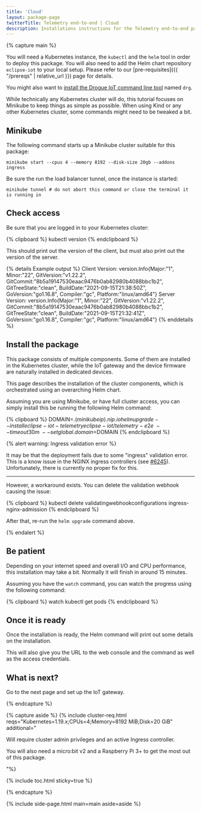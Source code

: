 ```yaml
---
title: 'Cloud'
layout: package-page
twitterTitle: Telemetry end-to-end | Cloud
description: Installations instructions for the Telemetry end-to-end package.
---
```


{% capture main %}

You will need a Kubernetes instance, the `kubectl` and the `helm` tool in order to deploy this package.
You will also need to add the Helm chart repository `eclipse-iot` to your local setup. Please refer to
our [pre-requisites]({{ "/prereqs" | relative_url }}) page for details.

You might also want to [install the Drogue IoT command line tool](https://github.com/drogue-iot/drg#installation) named `drg`. 

While technically any Kubernetes cluster will do, this tutorial focuses on Minikube to keep things as simple
as possible. When using Kind or any other Kubernetes cluster, some commands might need to be tweaked a bit.

## Minikube

The following command starts up a Minikube cluster suitable for this package:

    minikube start --cpus 4 --memory 8192 --disk-size 20gb --addons ingress

Be sure the run the load balancer tunnel, once the instance is started:

    minikube tunnel # do not abort this command or close the terminal it is running in

## Check access

Be sure that you are logged in to your Kubernetes cluster:

{% clipboard %}
kubectl version
{% endclipboard %}

This should print out the version of the client, but must also print out the version of the server.

{% details Example output %}
    Client Version: version.Info{Major:"1", Minor:"22", GitVersion:"v1.22.2", GitCommit:"8b5a19147530eaac9476b0ab82980b4088bbc1b2", GitTreeState:"clean", BuildDate:"2021-09-15T21:38:50Z", GoVersion:"go1.16.8", Compiler:"gc", Platform:"linux/amd64"}
    Server Version: version.Info{Major:"1", Minor:"22", GitVersion:"v1.22.2", GitCommit:"8b5a19147530eaac9476b0ab82980b4088bbc1b2", GitTreeState:"clean", BuildDate:"2021-09-15T21:32:41Z", GoVersion:"go1.16.8", Compiler:"gc", Platform:"linux/amd64"}
{% enddetails %}

## Install the package

This package consists of multiple components. Some of them are installed in the Kubernetes cluster, while the
IoT gateway and the device firmware are naturally installed in dedicated devices.

This page describes the installation of the cluster components, which is orchestrated using an overarching Helm
chart.

Assuming you are using Minikube, or have full cluster access, you can simply install this be running the following
Helm command:

{% clipboard %}
DOMAIN=.$(minikube ip).nip.io
helm upgrade --install eclipse-iot-telemetry eclipse-iot/telemetry-e2e \
  --timeout 30m \
  --set global.domain=$DOMAIN
{% endclipboard %}

{% alert warning: Ingress validation error %}

It may be that the deployment fails due to some "ingress" validation error. This is a know issue in the
NGINX ingress controllers (see <a class="alert-link" href="https://github.com/kubernetes/ingress-nginx/issues/6245" target="_blank">#6245</a>). Unfortunately,
there is currently no proper fix for this.

<hr/>

<p>However, a workaround exists. You can delete the validation webhook causing the issue:</p>
{% clipboard %}
kubectl delete validatingwebhookconfigurations ingress-nginx-admission
{% endclipboard %}

<p class="mb-0">After that, re-run the <code>helm upgrade</code> command above.</p>

{% endalert %}

## Be patient

Depending on your internet speed and overall I/O and CPU performance, this installation may take a bit. Normally it
will finish in around 15 minutes.

Assuming you have the `watch` command, you can watch the progress using the following command:

{% clipboard %}
watch kubectl get pods
{% endclipboard %}

## Once it is ready

Once the installation is ready, the Helm command will print out some details on the installation.

This will also give you the URL to the web console and the command as well as the access credentials.

## What is next?

Go to the next page and set up the IoT gateway.

{% endcapture %}

{% capture aside %}
{% include cluster-req.html reqs="Kubernetes=1.19.x;CPUs=4;Memory=8192 MiB;Disk=20 GiB" additional="<p>Will require cluster admin privileges and an active Ingress controller.</p> <p>You will also need a micro:bit&nbsp;v2 and a Raspberry&nbsp;Pi&nbsp;3+ to get the most out of this package.</p>"%}

<p>

{% include toc.html sticky=true %}

</p>

{% endcapture %}

{% include side-page.html main=main aside=aside %}
